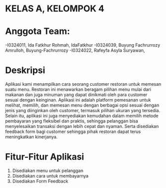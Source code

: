 # KELAS A, KELOMPOK 4
# Anggota Team:
-I0324011, Ida Fatkhur Rohmah, IdaFatkhur
-I0324039, Buyung Fachrurrozy Amrulloh, Buyung-Fachrurrozy
-I0324022, Rafeyfa Asyla Suryawan, 

# Deskripsi
Aplikasi kami menampilkan cara seorang customer restoran untuk memesan suatu menu. Restoran ini menawarkan beragam pilihan menu mulai dari makanan dan juga minuman yang dapat dinikmati oleh para customer sesuai dengan keinginan. Aplikasi ini adalah platform pemesanan untuk melihat, memilih, dan memesan menu dengan berbagai opsi sesuai dengan jenis yang diinginkan oleh customer, termasuk pilihan ukuran yang tersedia. Selain itu, aplikasi ini juga menyediakan kemudahan dalam memilih metode pembayaran yang fleksibel dan praktis, sehingga pelanggan bisa menyelesaikan transaksi dengan lebih cepat dan nyaman. Serta disediakan feedback form bagi customer sehingga pihak restoran dapat terus meningkatkan kinerjanya.

# Fitur-Fitur Aplikasi
1. Disediakan menu untuk pelanggan
2. Disediakan cara untuk membayarnya
3. Disediakan Form Feedback
